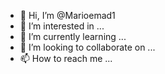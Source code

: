 - 👋 Hi, I’m @Marioemad1
- 👀 I’m interested in ...
- 🌱 I’m currently learning ...
- 💞️ I’m looking to collaborate on ...
- 📫 How to reach me ...

<!---
Marioemad1/Marioemad1 is a ✨ special ✨ repository because its `README.md` (this file) appears on your GitHub profile.
You can click the Preview link to take a look at your changes.
-
